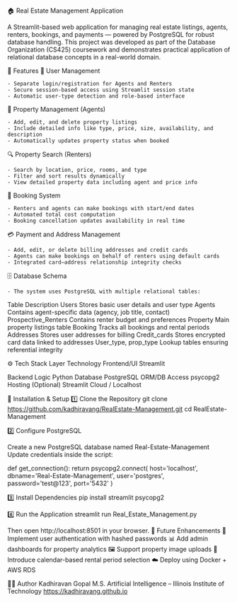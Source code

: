 🏠 Real Estate Management Application

A Streamlit-based web application for managing real estate listings, agents, renters, bookings, and payments — powered by PostgreSQL for robust database handling.
This project was developed as part of the Database Organization (CS425) coursework and demonstrates practical application of relational database concepts in a real-world domain.

🚀 Features
👥 User Management

    - Separate login/registration for Agents and Renters
    - Secure session-based access using Streamlit session state
    - Automatic user-type detection and role-based interface

🏡 Property Management (Agents)

    - Add, edit, and delete property listings
    - Include detailed info like type, price, size, availability, and description
    - Automatically updates property status when booked

🔍 Property Search (Renters)

    - Search by location, price, rooms, and type
    - Filter and sort results dynamically
    - View detailed property data including agent and price info

🧾 Booking System

    - Renters and agents can make bookings with start/end dates
    - Automated total cost computation
    - Booking cancellation updates availability in real time

💳 Payment and Address Management

    - Add, edit, or delete billing addresses and credit cards
    - Agents can make bookings on behalf of renters using default cards
    - Integrated card–address relationship integrity checks

🗄️ Database Schema

    - The system uses PostgreSQL with multiple relational tables:

Table	Description
Users	Stores basic user details and user type
Agents	Contains agent-specific data (agency, job title, contact)
Prospective_Renters	Contains renter budget and preferences
Property	Main property listings table
Booking	Tracks all bookings and rental periods
Addresses	Stores user addresses for billing
Credit_cards	Stores encrypted card data linked to addresses
User_type, prop_type	Lookup tables ensuring referential integrity

⚙️ Tech Stack
Layer	Technology
Frontend/UI	Streamlit

Backend Logic	Python
Database	PostgreSQL
ORM/DB Access	psycopg2
Hosting (Optional)	Streamlit Cloud / Localhost

🧰 Installation & Setup
1️⃣ Clone the Repository
git clone https://github.com/kadhiravang/RealEstate-Management.git
cd RealEstate-Management

2️⃣ Configure PostgreSQL

Create a new PostgreSQL database named Real-Estate-Management
Update credentials inside the script:

def get_connection():
    return psycopg2.connect(
        host='localhost',
        dbname='Real-Estate-Management',
        user='postgres',
        password='test@123',
        port='5432'
    )

3️⃣ Install Dependencies
pip install streamlit psycopg2

4️⃣ Run the Application
streamlit run Real_Estate_Management.py


Then open http://localhost:8501
 in your browser.
🧩 Future Enhancements
🔐 Implement user authentication with hashed passwords
📊 Add admin dashboards for property analytics
🖼️ Support property image uploads
📅 Introduce calendar-based rental period selection
☁️ Deploy using Docker + AWS RDS

🧑‍💻 Author
Kadhiravan Gopal
M.S. Artificial Intelligence – Illinois Institute of Technology
https://kadhiravang.github.io
